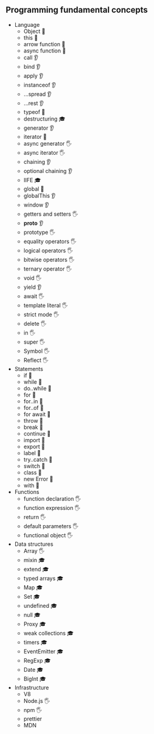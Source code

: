 ## Programming fundamental concepts

- Language
  - Object 🙋 
  - this 🙋 
  - arrow function 🙋 
  - async function 🙋 
  - call 👂 
  - bind 👂 
  - apply 👂 
  - instanceof 👂 
  - ...spread 👂 
  - ...rest 👂 
  - typeof 🙋 
  - destructuring 🎓 
  - generator 👂 
  - iterator 🙋 
  - async generator 🖐️ 
  - async iterator 🖐️ 
  - chaining 👂 
  - optional chaining 👂 
  - IIFE 🎓 
  - global 🙋 
  - globalThis 👂 
  - window 👂 
  - getters and setters 🖐️ 
  - **proto** 👂 
  - prototype 🖐️ 
  - equality operators 🖐️ 
  - logical operators 🖐️ 
  - bitwise operators 🖐️ 
  - ternary operator 🖐️ 
  - void 🖐️ 
  - yield 👂 
  - await 🖐️ 
  - template literal 🖐️ 
  - strict mode 🖐️ 
  - delete 🖐️ 
  - in 🖐️ 
  - super 🖐️ 
  - Symbol 🖐️ 
  - Reflect 🖐️ 
- Statements
  - if 🙋 
  - while 🙋 
  - do..while 🙋 
  - for 🙋 
  - for..in 🙋 
  - for..of 🙋 
  - for await 🙋 
  - throw 🙋 
  - break 🙋 
  - continue 🙋 
  - import 🙋 
  - export 🙋 
  - label 🙋 
  - try..catch 🙋 
  - switch 🙋 
  - class 🙋 
  - new Error 🙋 
  - with 🙋 
- Functions
  - function declaration 🖐️ 
  - function expression 🖐️ 
  - return 🖐️ 
  - default parameters 🖐️ 
  - functional object 🖐️ 
- Data structures
  - Array 🖐️ 
  - mixin 🎓 
  - extend 🎓 
  - typed arrays 🎓 
  - Map 🎓 
  - Set 🎓 
  - undefined 🎓 
  - null 🎓 
  - Proxy 🎓 
  - weak collections 🎓 
  - timers 🎓 
  - EventEmitter 🎓 
  - RegExp 🎓 
  - Date 🎓 
  - BigInt 🎓 
- Infrastructure
  - V8 
  - Node.js 🖐️
  - npm 🖐️
  - prettier 
  - MDN 